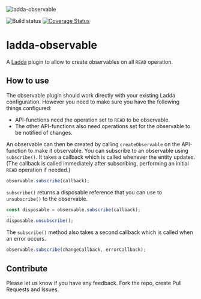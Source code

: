 ![ladda-observable](https://smallimprovementstech.files.wordpress.com/2017/03/laddalogo-horiz-color-21.png)

![Build status](https://api.travis-ci.org/ladda-js/ladda-observable.svg?branch=master)
[![Coverage Status](https://coveralls.io/repos/github/ladda-js/ladda-observable/badge.svg?branch=master&cache=1)](https://coveralls.io/github/ladda-js/ladda-observable?branch=master)

# ladda-observable

A [Ladda](https://github.com/ladda-js/ladda) plugin to allow to create
observables on all `READ` operation.

## How to use
The observable plugin should work directly with your existing Ladda configuration. However you need to make sure you have the following things configured:
- API-functions need the operation set to `READ` to be observable.
- The other API-functions also need operations set for the observable to be notified of changes.

An observable can then be created by calling `createObservable` on the API-function to make it observable. You can subscribe to an observable using `subscribe()`. It takes a callback which is called whenever the entity updates. (The callback is called immediately after subscribing, performing an initial `READ` operation if needed.)
```javascript
observable.subscribe(callback);
```

`subscribe()` returns a disposable reference that you can use to `unsubscribe()` to the observable.
```javascript
const disposable = observable.subscribe(callback);
...
disposable.unsubscribe();
```

The `subscribe()` method also takes a second callback which is called when an error occurs.
```javascript
observable.subscribe(changeCallback, errorCallback);
```

## Contribute

Please let us know if you have any feedback. Fork the repo, create Pull Requests and Issues.
